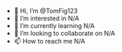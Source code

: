 - 👋 Hi, I’m @TomFig123
- 👀 I’m interested in N/A
- 🌱 I’m currently learning N/A
- 💞️ I’m looking to collaborate on N/A
- 📫 How to reach me N/A

<!---
TomFig123/TomFig123 is a ✨ special ✨ repository because its `README.md` (this file) appears on your GitHub profile.
You can click the Preview link to take a look at your changes.
--->
